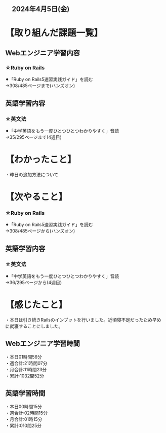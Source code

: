## 　2024年4月5日(金)
# 【取り組んだ課題一覧】
## Webエンジニア学習内容
### ☆Ruby on Rails
⚫︎「Ruby on Rails5速習実践ガイド」を読む<br>
→308/485ページまで(ハンズオン)<br>
## 英語学習内容
### ☆英文法
⚫︎「中学英語をもう一度ひとつひとつわかりやすく」音読<br>
→35/295ページまで(4週目)<br>
# 【わかったこと】
・昨日の追加方法について<br>
# 【次やること】
### ☆Ruby on Rails
⚫︎「Ruby on Rails5速習実践ガイド」を読む<br>
→308/485ページから(ハンズオン)<br>
## 英語学習内容
### ☆英文法
⚫︎「中学英語をもう一度ひとつひとつわかりやすく」音読<br>
→36/295ページから(4週目)<br>
# 【感じたこと】
・本日は引き続きRailsのインプットを行いました。近頃寝不足だったため早めに就寝することにしました。<br>
## Webエンジニア学習時間
・本日01時間56分<br>
・週合計:21時間07分<br>
・月合計:11時間23分<br>
・累計:1032間52分<br>
## 英語学習時間
・本日00時間15分<br>
・週合計:02時間15分<br>
・月合計:01時15分<br>
・累計:010間25分<br>
